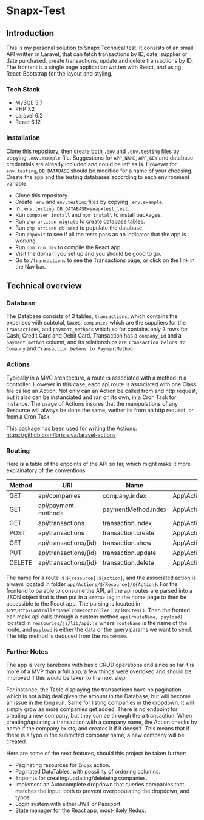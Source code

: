 # Snapx-Test

## Introduction

This is my personal solution to Snapx Technical test. It consists of an small API written in Laravel, that can fetch transactions by ID, date, supplier or date purchased, create transactions, update and delete transactions by ID. The frontent is a single page application written with React, and using React-Bootstrap for the layout and styling.

### Tech Stack
 * MySQL 5.7
 * PHP 7.2
 * Laravel 6.2
 * React 6.12

### Installation

Clone this repository, then create both `.env` and `.env.testing` files by copying `.env.example` file. Suggestions for `APP_NAME`, `APP_KEY` and database credentials are already included and could be left as is. However for `env.testing`, `DB_DATABASE` should be modified for a name of your choosing. Create the app and the testing databases according to each environment variable.

 * Clone this repository
 * Create `.env` and `env.testing` files by copying `.env.example`.
 * In `.env.testing`, `DB_DATABASE=snapxtest_test`.
 * Run `composer install` and `npm install` to install packages.
 * Run `php artisan migrate` to create database tables.
 * Run `php artisan db:seed` to populate the database.
 * Run `phpunit` to see if all the tests pass as an indicator that the app is working.
 * Run `npm run dev` to compile the React app.
 * Visit the domain you set up and you should be good to go.
 * Go to `/transactions` to see the Transactions page, or click on the link in the Nav bar.

## Technical overview

### Database

The Database consists of 3 tables, `transactions`, which contains the expenses with subtotal, taxes, `companies` which are the suppliers for the `transactions`, and `payment_methods` which so far contains only 3 rows for Cash, Credit Card and Debit Card. Transaction has a `company_id` and a `payment_method` column, and its relationships are `Transaction belons to Comapny` and `Transaction belons to PaymentMethod`.

### Actions

Typically in a MVC architecture, a route is associated with a method in a controller. However in this case, each api route is associated with one Class file called an Action. Not only can an Action be called from and http request, but it also can be instanciated and ran on its own, in a Cron Task for instance. The usage of Actions insures that the manipulations of any Resource will always be done the same, wether its from an http request, or from a Cron Task.

This package has been used for writing the Actions:
https://github.com/lorisleiva/laravel-actions

### Routing

Here is a table of the enpoints of the API so far, which might make it more explainatory of the conventions

| Method | URI                   | Name                | Action                          |
|--------|-----------------------|---------------------|---------------------------------|
| GET    | api/companies         | company.index       | App\Actions\Company\Index       |
| GET    | api/payment-methods   | paymentMethod.index | App\Actions\PaymentMethod\Index |
| GET    | api/transactions      | transaction.index   | App\Actions\Transaction\Index   |
| POST   | api/transactions      | transaction.create  | App\Actions\Transaction\Create  |
| GET    | api/transactions/{id} | transaction.show    | App\Actions\Transaction\Show    |
| PUT    | api/transactions/{id} | transaction.update  | App\Actions\Transaction\Update  |
| DELETE | api/transactions/{id} | transaction.delete  | App\Actions\Transaction\Delete  |

The name for a route is `${resource}.${action}`, and the associated action is always located in folder `app/Actions/${Resource}/${Action}`. For the frontend to ba able to consume the API, all the api routes are parsed into a JSON object that is then put in a `<meta>` tag in the home page to then be accessible to the React app. The parsing is located in `APP\Http\Controllers\WelcomeController::apiRoutes()`. Then the fronted can make api calls through a custom method `api(routeName, payload)` located in `ressources/js/lib/api.js` where `routeName` is the name of the route, and `payload` is either the data or the query params we want to send. The http method is deduced from the `routeName`.

### Further Notes

The app is very barebone with basic CRUD operations and since so far it is more of a MVP than a full app, a few things were overloked and should be improved if this would be taken to the next step.

For instance, the Table displaying the transactions have no pagination which is not a big deal given the amount in the Database, but will become an issue in the long run. Same for listing companies in the dropdown. It will simply grow as more companies get added. There is no endpoint for creating a new company, but they can be through the a transaction. When creating/updating a transaction with a company name, the Action checks by name if the company exists, and creates it if it doesn't. This means that if there is a typo in the submitted company name, a new company will be created.

Here are some of the next features, should this project be taken further:

 * Paginating resources for `Index` action.
 * Paginated DataTables, with possiility of ordering columns.
 * Enpoints for creating/updating/deleteing companies.
 * Implement an Autocomplete dropdown that queries companies that matches the input, both to prevent overpopulating the dropdown, and typos.
 * Login system with either JWT or Passport.
 * State manager for the React app, most-likely Redux.